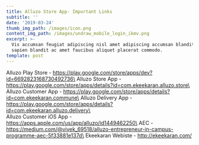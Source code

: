 ```yaml
---
title: Alluzo Store App- Important Links
subtitle: ''
date: '2019-03-24'
thumb_img_path: /images/icon.png
content_img_path: /images/undraw_mobile_login_ikmv.png
excerpt: >-
  Vis accumsan feugiat adipiscing nisl amet adipiscing accumsan blandit accumsan
  sapien blandit ac amet faucibus aliquet placerat commodo.
template: post
---
```

Alluzo Play Store - https://play.google.com/store/apps/dev?id=6692823168730492736\
Alluzo Store App - https://play.google.com/store/apps/details?id=com.ekeekaran.alluzo.store\
Alluzo Customer App - https://play.google.com/store/apps/details?id=com.ekeekaran.commune\
Alluzo Delivery App - https://play.google.com/store/apps/details?id=com.ekeekaran.alluzo.delivery\
\
Alluzo Customer iOS App - https://apps.apple.com/us/app/alluzo/id1449462250\
AEC - https://medium.com/@vivek_69518/alluzo-entrepreneur-in-campus-programme-aec-5f33881e137d\
Ekeekaran Webiste - http://ekeekaran.com/
